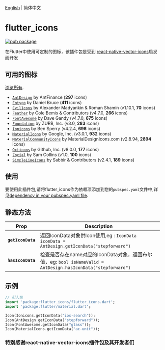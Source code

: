 [English](./README.md) | 简体中文

# flutter_icons

[![pub package](https://img.shields.io/pub/v/flutter_icons.svg)](https://pub.dartlang.org/packages/flutter_icons)

在Flutter中使用可定制的图标，该插件包是受到 [react-native-vector-icons](https://github.com/oblador/react-native-vector-icons)启发而开发

## 可用的图标

[浏览所有](https://oblador.github.io/react-native-vector-icons/).

* [`AntDesign`](https://ant.design/) by AntFinance (**297** icons)
* [`Entypo`](http://entypo.com) by Daniel Bruce (**411** icons) 
* [`EvilIcons`](http://evil-icons.io) by Alexander Madyankin & Roman Shamin (v1.10.1, **70** icons) 
* [`Feather`](http://feathericons.com) by Cole Bemis & Contributors (v4.7.0, **266** icons) 
* [`FontAwesome`](http://fortawesome.github.io/Font-Awesome/icons/) by Dave Gandy (v4.7.0, **675** icons)
* [`Foundation`](http://zurb.com/playground/foundation-icon-fonts-3) by ZURB, Inc. (v3.0, **283** icons)
* [`Ionicons`](https://ionicons.com/) by Ben Sperry (v4.2.4, **696** icons)
* [`MaterialIcons`](https://www.google.com/design/icons/) by Google, Inc. (v3.0.1, **932** icons)
* [`MaterialCommunityIcons`](https://materialdesignicons.com/) by MaterialDesignIcons.com (v2.8.94, **2894** icons)
* [`Octicons`](http://octicons.github.com) by Github, Inc. (v8.0.0, **177** icons)
* [`Zocial`](http://zocial.smcllns.com/) by Sam Collins (v1.0, **100** icons)
* [`SimpleLineIcons`](https://simplelineicons.github.io/) by Sabbir & Contributors (v2.4.1, **189** icons)

## 使用
要使用此插件包,请将flutter_icons作为依赖项添加到您的`pubspec.yaml`文件中,详见[dependency in your pubspec.yaml file](https://flutter.io/platform-plugins/).

## 静态方法

| Prop                 | Description                                                                                                                                                                               |
| -------------------- | ----------------------------------------------------------------------------------------------------------------------------------------------------------------------------------------- |
| **`getIconData`**  | 返回IconData对象供Icon使用,eg : ```IconData iconData = AntDesign.getIconData("stepforward")``` |
| **`hasIconData`**  | 检查是否存在name对应的IconData对象，返回布尔值，eg: ```bool isNameValid = AntDesign.hasIconData("stepforward")```|

## 示例

``` dart
// 引入包
import 'package:flutter_icons/flutter_icons.dart';
import 'package:flutter/material.dart';

Icon(Ionicons.getIconData("ios-search"));
Icon(AntDesign.getIconData("stepforward"));
Icon(FontAwesome.getIconData("glass"));
Icon(MaterialIcons.getIconData("ac-unit"));
```
### 特别感谢react-native-vector-icons插件包及其开发者们
